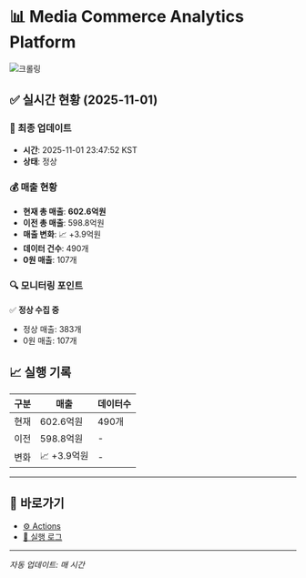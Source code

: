 # 📊 Media Commerce Analytics Platform

![크롤링](https://img.shields.io/badge/크롤링-정상-green)

## ✅ 실시간 현황 (2025-11-01)

### 📍 최종 업데이트
- **시간**: 2025-11-01 23:47:52 KST
- **상태**: 정상

### 💰 매출 현황
- **현재 총 매출**: **602.6억원**
- **이전 총 매출**: 598.8억원
- **매출 변화**: 📈 +3.9억원
- **데이터 건수**: 490개
- **0원 매출**: 107개

### 🔍 모니터링 포인트

✅ **정상 수집 중**
- 정상 매출: 383개
- 0원 매출: 107개


## 📈 실행 기록

| 구분 | 매출 | 데이터수 |
|------|------|----------|
| 현재 | 602.6억원 | 490개 |
| 이전 | 598.8억원 | - |
| 변화 | 📈 +3.9억원 | - |

---

## 🔗 바로가기

- [⚙️ Actions](../../actions)
- [📝 실행 로그](../../actions/workflows/daily_scraping.yml)

---

*자동 업데이트: 매 시간*
